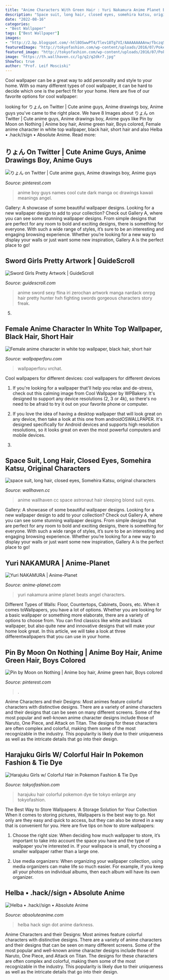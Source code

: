 ```yaml
---
title: "Anime Characters With Green Hair : Yuri Nakamura Anime Planet Beats Angel Characters"
description: "Space suit, long hair, closed eyes, somehira katsu, original characters"
date: "2022-08-16"
categories:
- "Best Wallpaper"
tags: ["Best Wallpaper"]
images:
- "http://2.bp.blogspot.com/-htl8OSwwPT4/Tlev18Tg7VI/AAAAAAAAAnw/fbczqS6qdik/s1600/sexy+grey+hair.jpg"
featuredImage: "http://tokyofashion.com/wp-content/uploads/2016/07/Pokemon-Fashion-Harajuku-Spinns-20160709D509822-600x900.jpg"
featured_image: "http://tokyofashion.com/wp-content/uploads/2016/07/Pokemon-Fashion-Harajuku-Spinns-20160709D509822-600x900.jpg"
image: "https://th.wallhaven.cc/lg/q2/q2dkr7.jpg"
ShowToc: true
author: "Prof. Leif Mosciski"
---
```



Cool wallpaper can be a great way to add personality and style to your home. With so many different types of cool wallpaper, it can be hard to decide which one is the perfect fit for your home. Here are five of our favorite options for cool wallpaper: 

	

		
looking for りょん on Twitter | Cute anime guys, Anime drawings boy, Anime guys you've came to the right place. We have 8 Images about りょん on Twitter | Cute anime guys, Anime drawings boy, Anime guys like Pin by Moon on Nothing | Anime boy hair, Anime green hair, Boys colored, Female anime character in white top wallpaper, black hair, short hair and also Helba • .hack//sign • Absolute Anime. Read more:
		
    
## りょん On Twitter | Cute Anime Guys, Anime Drawings Boy, Anime Guys

<img loading=lazy src="https://i.pinimg.com/736x/20/06/97/200697058abe5f0f0eb9b9ce000430e4.jpg" onerror="this.onerror=null;this.src='https://tse2.mm.bing.net/th?id=OIP.ktDrL5mprZQzWR_xZ3sDawHaLy&amp;pid=15.1';" alt="りょん on Twitter | Cute anime guys, Anime drawings boy, Anime guys">

_Source: pinterest.com_

>anime boy guys names cool cute dark manga oc drawings kawaii meanings angel. 

	

Gallery: A showcase of some beautiful wallpaper designs.
Looking for a new wallpaper design to add to your collection? Check out Gallery A, where you can see some stunning wallpaper designs. From simple designs that are perfect for any room to bold and exciting designs, there is something for everyone. With such a wide range of styles, it’s sure to be an interesting and engaging browsing experience. Whether you’re looking for a new way to display your walls or just want some new inspiration, Gallery A is the perfect place to go!





	
	
    
## Sword Girls Pretty Artwork | GuideScroll

<img loading=lazy src="http://2.bp.blogspot.com/-htl8OSwwPT4/Tlev18Tg7VI/AAAAAAAAAnw/fbczqS6qdik/s1600/sexy+grey+hair.jpg" onerror="this.onerror=null;this.src='https://tse4.mm.bing.net/th?id=OIP.2aXpOHCdvy8TAdmKy2HXkAHaKX&amp;pid=15.1';" alt="Sword Girls Pretty Artwork | GuideScroll">

_Source: guidescroll.com_

>anime sword sexy flina iri zerochan artwork manga nardack onrpg hair pretty hunter hxh fighting swords gorgeous characters story freak. 

	

5.

    
## Female Anime Character In White Top Wallpaper, Black Hair, Short Hair

<img loading=lazy src="https://wallpaperforu.com/wp-content/uploads/2020/07/anime-wallpaper-200717133601191080x1920.jpg" onerror="this.onerror=null;this.src='https://tse4.mm.bing.net/th?id=OIP.xpnG_wyF23J-llDKMQIgnQHaNK&amp;pid=15.1';" alt="Female anime character in white top wallpaper, black hair, short hair">

_Source: wallpaperforu.com_

>wallpaperforu vrchat. 

	

Cool wallpapers for different devices:
cool wallpapers for different devices 

1. If you're looking for a wallpaper that'll help you relax and de-stress, check out this calming image from Cool Wallpaper by WPBakery. It's designed to support any device resolutions (2, 3 or 4k), so there's no need to be afraid to try it out on your favorite phone or computer.

2. If you love the idea of having a desktop wallpaper that will look great on any device, then take a look at this one from androidOSWALLPAPER. It's designed specifically for Android devices and supports high resolution resolutions, so it looks great on even the most powerful computers and mobile devices.

3.

    
## Space Suit, Long Hair, Closed Eyes, Somehira Katsu, Original Characters

<img loading=lazy src="https://th.wallhaven.cc/lg/q2/q2dkr7.jpg" onerror="this.onerror=null;this.src='https://tse1.mm.bing.net/th?id=OIP.yb5w8FwraiaOZcAIPVHekAAAAA&amp;pid=15.1';" alt="space suit, long hair, closed eyes, Somehira Katsu, original characters">

_Source: wallhaven.cc_

>anime wallhaven cc space astronaut hair sleeping blond suit eyes. 

	

Gallery: A showcase of some beautiful wallpaper designs.
Looking for a new wallpaper design to add to your collection? Check out Gallery A, where you can see some stunning wallpaper designs. From simple designs that are perfect for any room to bold and exciting designs, there is something for everyone. With such a wide range of styles, it’s sure to be an interesting and engaging browsing experience. Whether you’re looking for a new way to display your walls or just want some new inspiration, Gallery A is the perfect place to go!





	
	
    
## Yuri NAKAMURA | Anime-Planet

<img loading=lazy src="https://www.anime-planet.com/images/characters/yuri-nakamura-6879.jpg" onerror="this.onerror=null;this.src='https://tse1.mm.bing.net/th?id=OIP.1sDei9GehX5xHUrKWp_DfAHaKY&amp;pid=15.1';" alt="Yuri NAKAMURA | Anime-Planet">

_Source: anime-planet.com_

>yuri nakamura anime planet beats angel characters. 

	

Different Types of Walls: Floor, Countertops, Cabinets, Doors, etc.
When it comes toWallpapers, you have a lot of options. Whether you are looking for a basic wallpaper or something more elaborate, there are a variety of options to choose from. You can find classics like white and black wallpaper, but also quite new and innovative designs that will make your home look great. In this article, we will take a look at three differentwallpapers that you can use in your home.

    
## Pin By Moon On Nothing | Anime Boy Hair, Anime Green Hair, Boys Colored

<img loading=lazy src="https://i.pinimg.com/736x/52/f9/7b/52f97bcbe842e302671cf49ed053ff63.jpg" onerror="this.onerror=null;this.src='https://tse2.mm.bing.net/th?id=OIP.Tskp_BlquYymTFkRphxa5gAAAA&amp;pid=15.1';" alt="Pin by Moon on Nothing | Anime boy hair, Anime green hair, Boys colored">

_Source: pinterest.com_

>. 

	

Anime Characters and their Designs: Most animes feature colorful characters with distinctive designs.
There are a variety of anime characters and their designs that can be seen on many different screens. Some of the most popular and well-known anime character designs include those of Naruto, One Piece, and Attack on Titan. The designs for these characters are often complex and colorful, making them some of the most recognizable in the industry. This popularity is likely due to their uniqueness as well as the intricate details that go into their design.

    
## Harajuku Girls W/ Colorful Hair In Pokemon Fashion &amp; Tie Dye

<img loading=lazy src="http://tokyofashion.com/wp-content/uploads/2016/07/Pokemon-Fashion-Harajuku-Spinns-20160709D509822-600x900.jpg" onerror="this.onerror=null;this.src='https://tse4.mm.bing.net/th?id=OIP.sy93sHVCPBnauha6LBJK7gHaLH&amp;pid=15.1';" alt="Harajuku Girls w/ Colorful Hair in Pokemon Fashion &amp; Tie Dye">

_Source: tokyofashion.com_

>harajuku hair colorful pokemon dye tie tokyo enlarge any tokyofashion. 

	

The Best Way to Store Wallpapers: A Storage Solution for Your Collection
When it comes to storing pictures, Wallpapers is the best way to go. Not only are they easy and quick to access, but they can also be stored in a way that is convenient for you. Here are five tips on how to store wallpapers:
1) Choose the right size: When deciding how much wallpaper to store, it’s important to take into account the space you have and the type of wallpaper you’re interested in. If your wallspace is small, try choosing a smaller wallpaper rather than a large one.

2) Use media organizers: When organizing your wallpaper collection, using media organizers can make life so much easier. For example, if you keep all your photos on individual albums, then each album will have its own organizer.

    
## Helba • .hack//sign • Absolute Anime

<img loading=lazy src="https://www.absoluteanime.com/dot_hack/helba.jpg" onerror="this.onerror=null;this.src='https://tse4.mm.bing.net/th?id=OIP.OJlk2PtWm0Ong-hWT8tlMgHaQq&amp;pid=15.1';" alt="Helba • .hack//sign • Absolute Anime">

_Source: absoluteanime.com_

>helba hack sign dot anime darkness. 

	

Anime Characters and their Designs: Most animes feature colorful characters with distinctive designs.
There are a variety of anime characters and their designs that can be seen on many different screens. Some of the most popular and well-known anime character designs include those of Naruto, One Piece, and Attack on Titan. The designs for these characters are often complex and colorful, making them some of the most recognizable in the industry. This popularity is likely due to their uniqueness as well as the intricate details that go into their design.

